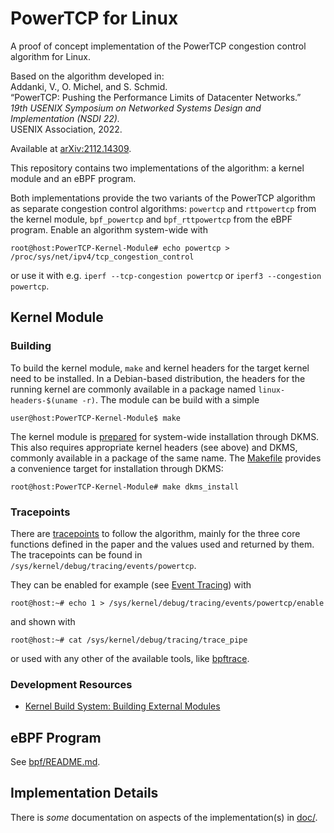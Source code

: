 # PowerTCP for Linux
A proof of concept implementation of the PowerTCP congestion control algorithm
for Linux.

Based on the algorithm developed in:  
Addanki, V., O. Michel, and S. Schmid.  
“PowerTCP: Pushing the Performance Limits of Datacenter Networks.”  
*19th USENIX Symposium on Networked Systems Design and Implementation (NSDI 22).*  
USENIX Association, 2022.

Available at [arXiv:2112.14309](https://arxiv.org/pdf/2112.14309.pdf).

This repository contains two implementations of the algorithm: a kernel module
and an eBPF program.

Both implementations provide the two variants of the PowerTCP algorithm as
separate congestion control algorithms: `powertcp` and `rttpowertcp` from the
kernel module, `bpf_powertcp` and `bpf_rttpowertcp` from the eBPF program.
Enable an algorithm system-wide with
```console
root@host:PowerTCP-Kernel-Module# echo powertcp > /proc/sys/net/ipv4/tcp_congestion_control
```
or use it with e.g. `iperf --tcp-congestion powertcp` or
`iperf3 --congestion powertcp`.

## Kernel Module
### Building
To build the kernel module, `make` and kernel headers for the target kernel
need to be installed. In a Debian-based distribution, the headers for the
running kernel are commonly available in a package named
`linux-headers-$(uname -r)`. The module can be build with a simple
```console
user@host:PowerTCP-Kernel-Module$ make
```

The kernel module is [prepared](dkms.conf) for system-wide installation through
DKMS. This also requires appropriate kernel headers (see above) and DKMS,
commonly available in a package of the same name. The [Makefile](Makefile)
provides a convenience target for installation through DKMS:
```console
root@host:PowerTCP-Kernel-Module# make dkms_install
```

### Tracepoints
There are
[tracepoints](https://www.kernel.org/doc/html/latest/trace/tracepoints.html) to
follow the algorithm, mainly for the three core functions defined in the paper
and the values used and returned by them. The tracepoints can be found in
`/sys/kernel/debug/tracing/events/powertcp`.

They can be enabled for example (see
[Event Tracing](https://www.kernel.org/doc/html/latest/trace/events.html)) with
```console
root@host:~# echo 1 > /sys/kernel/debug/tracing/events/powertcp/enable
```
and shown with
```console
root@host:~# cat /sys/kernel/debug/tracing/trace_pipe
```
or used with any other of the available tools, like
[bpftrace](https://github.com/iovisor/bpftrace).

### Development Resources
 - [Kernel Build System: Building External Modules](https://www.kernel.org/doc/html/latest/kbuild/modules.html)

## eBPF Program
See [bpf/README.md](bpf/README.md).

## Implementation Details
There is *some* documentation on aspects of the implementation(s) in
[doc/](doc/).
